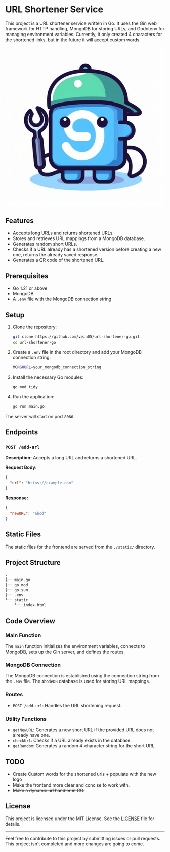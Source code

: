 # URL Shortener Service
This project is a URL shortener service written in Go. It uses the Gin web framework for HTTP handling, MongoDB for storing URLs, and Godotenv for managing environment variables. Currently, it only created 4 characters for the shortened links, but in the future it will accept custom words.

![Logo](/static/images/logo.jpg)

## Features

- Accepts long URLs and returns shortened URLs.
- Stores and retrieves URL mappings from a MongoDB database.
- Generates random short URLs.
- Checks if a URL already has a shortened version before creating a new one, returns the already saved response.
- Generates a QR code of the shortened URL. 

## Prerequisites

- Go 1.21 or above
- MongoDB
- A `.env` file with the MongoDB connection string

## Setup

1. Clone the repository:

    ```sh
    git clone https://github.com/vein05/url-shortener-go.git
    cd url-shortener-go
    ```

2. Create a `.env` file in the root directory and add your MongoDB connection string:

    ```sh
    MONGOURL=your_mongodb_connection_string
    ```

3. Install the necessary Go modules:

    ```sh
    go mod tidy
    ```

4. Run the application:

    ```sh
    go run main.go
    ```

The server will start on port `8080`.

## Endpoints

### `POST /add-url`

**Description:** Accepts a long URL and returns a shortened URL.

**Request Body:**

```json
{
  "url": "https://example.com"
}
```

**Response:**

```json
{
  "newURL": "abcd"
}
```

## Static Files

The static files for the frontend are served from the `./static/` directory.

## Project Structure

```
.
├── main.go
├── go.mod
├── go.sum
├── .env
└── static
    └── index.html
```

## Code Overview

### Main Function

The `main` function initializes the environment variables, connects to MongoDB, sets up the Gin server, and defines the routes.

### MongoDB Connection

The MongoDB connection is established using the connection string from the `.env` file. The `AbodeDB` database is used for storing URL mappings.

### Routes

- `POST /add-url`: Handles the URL shortening request.

### Utility Functions

- `getNewURL`: Generates a new short URL if the provided URL does not already have one.
- `checkUrl`: Checks if a URL already exists in the database.
- `getRandom`: Generates a random 4-character string for the short URL.

## TODO

- Create Custom words for the shortened urls + populate with the new logo
- Make the frontend more clear and concise to work with.
- ~~Make a dynamic url handler in GO.~~
## License

This project is licensed under the MIT License. See the [LICENSE](LICENSE) file for details.

---

Feel free to contribute to this project by submitting issues or pull requests. This project isn't completed and more changes are going to come.